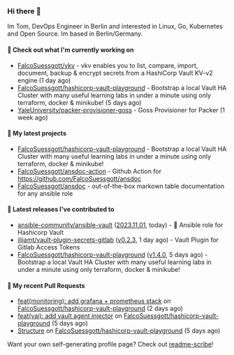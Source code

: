 ### Hi there 👋

Im Tom, DevOps Engineer in Berlin and interested in Linux, Go, Kubernetes and Open Source.
Im based in Berlin/Germany.

#### 👷 Check out what I'm currently working on

- [FalcoSuessgott/vkv](https://github.com/FalcoSuessgott/vkv) - vkv enables you to list, compare, import, document, backup &amp; encrypt secrets from a HashiCorp Vault KV-v2 engine (1 day ago)
- [FalcoSuessgott/hashicorp-vault-playground](https://github.com/FalcoSuessgott/hashicorp-vault-playground) - Bootstrap a local Vault HA Cluster with many useful learning labs in under a minute using only terraform, docker &amp; minikube! (5 days ago)
- [YaleUniversity/packer-provisioner-goss](https://github.com/YaleUniversity/packer-provisioner-goss) - Goss Provisioner for Packer (1 week ago)

#### 🌱 My latest projects

- [FalcoSuessgott/hashicorp-vault-playground](https://github.com/FalcoSuessgott/hashicorp-vault-playground) - Bootstrap a local Vault HA Cluster with many useful learning labs in under a minute using only terraform, docker &amp; minikube!
- [FalcoSuessgott/ansdoc-action](https://github.com/FalcoSuessgott/ansdoc-action) - Github Action for https://github.com/FalcoSuessgott/ansdoc
- [FalcoSuessgott/ansdoc](https://github.com/FalcoSuessgott/ansdoc) - out-of-the-box markown table documentation for any ansible role

#### 🔭 Latest releases I've contributed to

- [ansible-community/ansible-vault](https://github.com/ansible-community/ansible-vault) ([2023.11.01](https://github.com/ansible-community/ansible-vault/releases/tag/2023.11.01), today) - :key: Ansible role for Hashicorp Vault
- [ilijamt/vault-plugin-secrets-gitlab](https://github.com/ilijamt/vault-plugin-secrets-gitlab) ([v0.2.3](https://github.com/ilijamt/vault-plugin-secrets-gitlab/releases/tag/v0.2.3), 1 day ago) - Vault Plugin for Gitlab Access Tokens
- [FalcoSuessgott/hashicorp-vault-playground](https://github.com/FalcoSuessgott/hashicorp-vault-playground) ([v1.4.0](https://github.com/FalcoSuessgott/hashicorp-vault-playground/releases/tag/v1.4.0), 5 days ago) - Bootstrap a local Vault HA Cluster with many useful learning labs in under a minute using only terraform, docker &amp; minikube!

#### 🔨 My recent Pull Requests

- [feat(monitoring): add grafana &#43; prometheus stack](https://github.com/FalcoSuessgott/hashicorp-vault-playground/pull/13) on [FalcoSuessgott/hashicorp-vault-playground](https://github.com/FalcoSuessgott/hashicorp-vault-playground) (2 days ago)
- [feat(vai): add vault agent injector](https://github.com/FalcoSuessgott/hashicorp-vault-playground/pull/12) on [FalcoSuessgott/hashicorp-vault-playground](https://github.com/FalcoSuessgott/hashicorp-vault-playground) (5 days ago)
- [Structure](https://github.com/FalcoSuessgott/hashicorp-vault-playground/pull/11) on [FalcoSuessgott/hashicorp-vault-playground](https://github.com/FalcoSuessgott/hashicorp-vault-playground) (5 days ago)

Want your own self-generating profile page? Check out [readme-scribe](https://github.com/muesli/readme-scribe)!